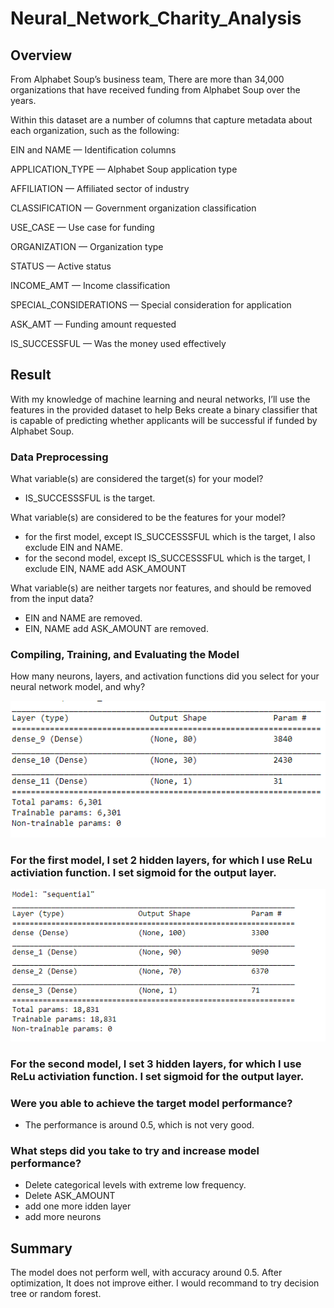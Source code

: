 # Neural_Network_Charity_Analysis

## Overview
From Alphabet Soup’s business team, There are more than 34,000 organizations that have received funding from Alphabet Soup over the years. 

Within this dataset are a number of columns that capture metadata about each organization, such as the following:

EIN and NAME — Identification columns

APPLICATION_TYPE — Alphabet Soup application type

AFFILIATION — Affiliated sector of industry

CLASSIFICATION — Government organization classification

USE_CASE — Use case for funding

ORGANIZATION — Organization type

STATUS — Active status

INCOME_AMT — Income classification

SPECIAL_CONSIDERATIONS — Special consideration for application

ASK_AMT — Funding amount requested

IS_SUCCESSFUL — Was the money used effectively

## Result
With my knowledge of machine learning and neural networks, I’ll use the features in the provided dataset to help Beks create a binary classifier that is capable of predicting whether applicants will be successful if funded by Alphabet Soup.

### Data Preprocessing
What variable(s) are considered the target(s) for your model?
 - IS_SUCCESSSFUL is the target.

What variable(s) are considered to be the features for your model?
 - for the first model, except IS_SUCCESSSFUL which is the target, I also exclude EIN and NAME.
 - for the second model, except IS_SUCCESSSFUL which is the target, I exclude EIN, NAME add ASK_AMOUNT

What variable(s) are neither targets nor features, and should be removed from the input data?
  - EIN and NAME are removed.
  - EIN, NAME add ASK_AMOUNT are removed.

### Compiling, Training, and Evaluating the Model

How many neurons, layers, and activation functions did you select for your neural network model, and why?

![1](Resource/1.png)

### For the first model, I set 2 hidden layers, for which I use ReLu activiation function. I set sigmoid for the output layer.

![2](Resource/2.png)

### For the second model, I set 3 hidden layers, for which I use ReLu activiation function. I set sigmoid for the output layer.


### Were you able to achieve the target model performance?

 - The performance is around 0.5, which is not very good.

### What steps did you take to try and increase model performance?

 - Delete categorical levels with extreme low frequency.
 - Delete ASK_AMOUNT
 - add one more idden layer
 - add more neurons 

## Summary

The model does not perform well, with accuracy around 0.5. After optimization, It does not improve either.
I would recommand to try decision tree or random forest.  
